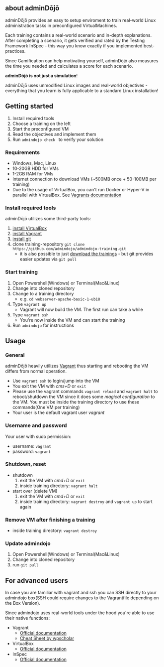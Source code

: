 ## about adminDōjō

adminDōjō provides an easy to setup enviroment to train real-world Linux administration tasks in preconfigured VirtualMachines.

Each training contains a real-world scenario and in-depth explanations.
After completing a scenario, it gets verified and rated by the Testing Framework InSpec - this way you know exactly if you implemented best-practices.

Since Gamification can help motivating yourself, adminDōjō also measures the time you needed and calculates a score for each scenario. 

**adminDōjō is not just a simulation**!

adminDōjō uses unmodified Linux images and real-world objectives - everything that you learn is fully applicable to a standard Linux installation! 

## Getting started 

1. Install required tools
2. Choose a training on the left
3. Start the preconfigured VM
4. Read the objectives and implement them
5. Run `admindojo check ` to verify your solution


### Requirements
- Windows, Mac, Linux
- 10-20GB HDD for VMs
- 1-2GB RAM for VMs
- Internet connection to download VMs (~500MB once + 50-100MB per training)
- Due to the usage of VirtualBox, you can't run Docker or Hyper-V in parallel with VirtualBox. See [Vagrants documentation](https://www.vagrantup.com/docs/installation/)


### Install required tools
adminDōjō utilizes some third-party tools: 

1. [install VirtualBox](https://www.virtualbox.org/)
2. [install Vagrant](https://www.vagrantup.com/downloads.html)
3. [install git](https://git-scm.com/downloads) 
4. clone training-repository `git clone https://github.com/admindojo/admindojo-training.git`
    - it is also possible to just [download the trainings](https://github.com/admindojo/admindojo-training/archive/master.zip) - but git provides easier updates via `git pull` 

### Start training
1. Open Powershell(Windows) or Terminal(Mac&Linux)
2. Change into cloned repository
3. Change to a training directory
    - e.g. `cd webserver-apache-basic-1-ub18`
4. Type `vagrant up`
    - Vagrant will now build the VM. The first run can take a while 
5. Type `vagrant ssh`
    - You're now inside the VM and can start the training
6. Run `admindojo` for instructions

## Usage
### General
adminDōjō heavily utilizes [Vagrant](https://www.vagrantup.com) thus starting and rebooting the VM differs from normal operation.

- Use `vagrant ssh` to login/jump into the VM
- You exit the VM with _cms+D_ or `exit`
- Please use the vagrant commands `vagrant reload` and `vagrant halt` to reboot/shutdown the VM since it does some _magical configuration_ to the VM. You must be inside the training directory to use these commands(One VM per training)
- Your user is the default vagrant user _vagrant_

### Username and password

Your user with sudo permission:
- username: `vagrant`
- password: `vagrant`

### Shutdown, reset

- shutdown
    1. exit the VM with _cmd+D_ or `exit`
    2. inside training directory: `vagrant halt`
- start over (delete VM)
    1. exit the VM with _cmd+D_ or `exit`
    2. inside training directory: `vagrant destroy` and `vagrant up` to start again
    
### Remove VM after finishing a training
- inside training directory: `vagrant destroy`

### Update admindojo
1. Open Powershell(Windows) or Terminal(Mac&Linux)
2. Change into cloned repository
3. run `git pull`


## For advanced users

In case you are familiar with vagrant and ssh you can SSH directly to your admindojo box(SSH could require changes to the Vagrantfile depending on the Box Version).

Since admindojo uses real-world tools under the hood you're able to use their native functions:

- Vagrant 
    - [Official documentation](https://www.vagrantup.com/docs/cli/)
    - [Cheat Sheet by wpscholar](https://gist.github.com/wpscholar/a49594e2e2b918f4d0c4)
- VirtualBox
    - [Official documentation](https://www.virtualbox.org/wiki/End-user_documentation)
- InSpec 
    - [Official documentation](https://www.inspec.io/docs/reference/cli/)